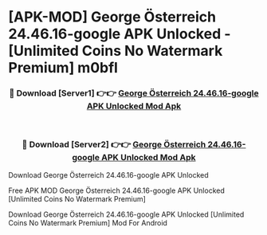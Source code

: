 # [APK-MOD] George Österreich 24.46.16-google APK Unlocked - [Unlimited Coins No Watermark Premium] m0bfl



<div align="center">
<h3>🔴 Download [Server1] 👉👉 <a href="https://momento.my/?title=George_Österreich_24.46.16-google_APK_Unlocked">George Österreich 24.46.16-google APK Unlocked Mod Apk</a></h3><br>

<h3>🔴 Download [Server2] 👉👉 <a href="https://momento.my/?title=George_Österreich_24.46.16-google_APK_Unlocked">George Österreich 24.46.16-google APK Unlocked Mod Apk</a></h3>
</div>



Download George Österreich 24.46.16-google APK Unlocked 

Free APK MOD George Österreich 24.46.16-google APK Unlocked [Unlimited Coins No Watermark Premium]

Download George Österreich 24.46.16-google APK Unlocked [Unlimited Coins No Watermark Premium] Mod For Android
